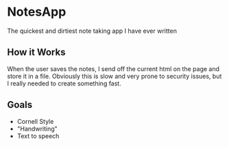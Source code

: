 # NotesApp
The quickest and dirtiest note taking app I have ever written

## How it Works
When the user saves the notes, I send off the current html on the page and store it in a file. Obviously this is slow and very prone to security issues, but I really needed to create something fast. 

## Goals
* Cornell Style
* "Handwriting"
* Text to speech